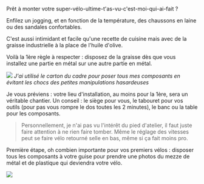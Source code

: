 Prêt à monter votre super-vélo-ultime-t'as-vu-c'est-moi-qui-ai-fait ?

Enfilez un jogging, et en fonction de la température, des chaussons en laine ou des sandales confortables.

C'est aussi intimidant et facile qu'une recette de cuisine mais avec de la graisse industrielle à la place de l'huile d'olive.

Voilà la 1ère règle à respecter : disposez de la graisse dès que vous installez une partie en métal sur une autre partie en métal.

![](mezze-plus)
_J'ai utilisé le carton du cadre pour poser tous mes composants en évitant les chocs des petites manipulations hasardeuses_

Je vous préviens : votre lieu d'installation, au moins pour la 1ère, sera un véritable chantier. Un conseil : le siège pour vous, le tabouret pour vos outils (pour pas vous rompre le dos toutes les 2 minutes), le banc ou la table pour les composants.

> Personnellement, je n'ai pas vu l'intérêt du pied d'atelier, il faut juste faire attention à ne rien faire tomber. Même le réglage des vitesses peut se faire vélo retourné selle en bas, même si ça fait moins pro.

Première étape, oh combien importante pour vos premiers vélos : disposer tous les composants à votre guise pour prendre une photos du mezze de métal et de plastique qui deviendra votre vélo.

![](mezze)
